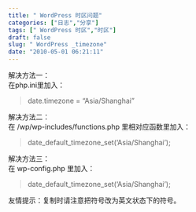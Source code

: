 ```yaml
---
title: " WordPress 时区问题"
categories: ["日志","分享"]
tags: [" WordPress 时区","时区"]
draft: false
slug: " WordPress _timezone"
date: "2010-05-01 06:21:11"
---
```


<p>解决方法一：<br />
 在php.ini里加入：<br />
 <blockquote>date.timezone = “Asia/Shanghai”</blockquote></p>

<p>解决方法二：<br />
 在 /wp/wp-includes/functions.php 里相对应函数里加入：<br />
 <blockquote>date_default_timezone_set(‘Asia/Shanghai’);</blockquote></p>

<p>解决方法三：<br />
 在 wp-config.php 里加入：<br />
 <blockquote>date_default_timezone_set(‘Asia/Shanghai’);</blockquote></p>

<p>友情提示：复制时请注意把符号改为英文状态下的符号。</p>
